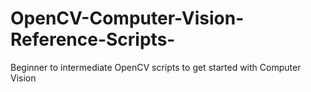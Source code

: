 # OpenCV-Computer-Vision-Reference-Scripts-
Beginner to intermediate OpenCV scripts to get started with Computer Vision
